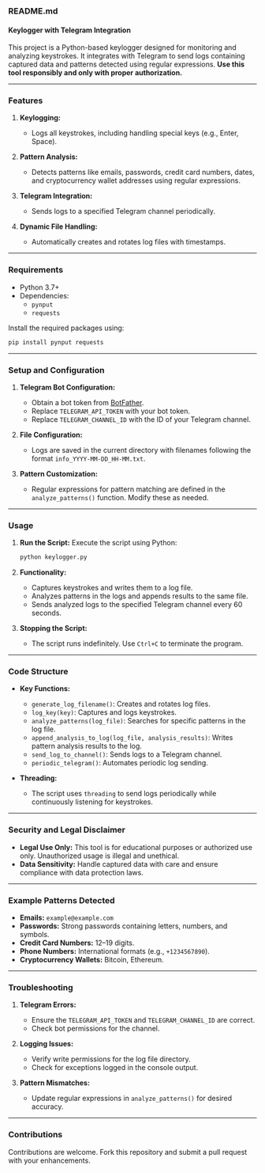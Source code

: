 ### README.md

#### Keylogger with Telegram Integration

This project is a Python-based keylogger designed for monitoring and analyzing keystrokes. It integrates with Telegram to send logs containing captured data and patterns detected using regular expressions. **Use this tool responsibly and only with proper authorization.**

---

### Features

1. **Keylogging:** 
   - Logs all keystrokes, including handling special keys (e.g., Enter, Space).
   
2. **Pattern Analysis:**
   - Detects patterns like emails, passwords, credit card numbers, dates, and cryptocurrency wallet addresses using regular expressions.

3. **Telegram Integration:**
   - Sends logs to a specified Telegram channel periodically.

4. **Dynamic File Handling:**
   - Automatically creates and rotates log files with timestamps.

---

### Requirements

- Python 3.7+
- Dependencies:
  - `pynput`
  - `requests`

Install the required packages using:

```bash
pip install pynput requests
```

---

### Setup and Configuration

1. **Telegram Bot Configuration:**
   - Obtain a bot token from [BotFather](https://core.telegram.org/bots).
   - Replace `TELEGRAM_API_TOKEN` with your bot token.
   - Replace `TELEGRAM_CHANNEL_ID` with the ID of your Telegram channel.

2. **File Configuration:**
   - Logs are saved in the current directory with filenames following the format `info_YYYY-MM-DD_HH-MM.txt`.

3. **Pattern Customization:**
   - Regular expressions for pattern matching are defined in the `analyze_patterns()` function. Modify these as needed.

---

### Usage

1. **Run the Script:**
   Execute the script using Python:

   ```bash
   python keylogger.py
   ```

2. **Functionality:**
   - Captures keystrokes and writes them to a log file.
   - Analyzes patterns in the logs and appends results to the same file.
   - Sends analyzed logs to the specified Telegram channel every 60 seconds.

3. **Stopping the Script:**
   - The script runs indefinitely. Use `Ctrl+C` to terminate the program.

---

### Code Structure

- **Key Functions:**
  - `generate_log_filename()`: Creates and rotates log files.
  - `log_key(key)`: Captures and logs keystrokes.
  - `analyze_patterns(log_file)`: Searches for specific patterns in the log file.
  - `append_analysis_to_log(log_file, analysis_results)`: Writes pattern analysis results to the log.
  - `send_log_to_channel()`: Sends logs to a Telegram channel.
  - `periodic_telegram()`: Automates periodic log sending.

- **Threading:**
  - The script uses `threading` to send logs periodically while continuously listening for keystrokes.

---

### Security and Legal Disclaimer

- **Legal Use Only:** 
  This tool is for educational purposes or authorized use only. Unauthorized usage is illegal and unethical.
- **Data Sensitivity:** 
  Handle captured data with care and ensure compliance with data protection laws.

---

### Example Patterns Detected

- **Emails:** `example@example.com`
- **Passwords:** Strong passwords containing letters, numbers, and symbols.
- **Credit Card Numbers:** 12–19 digits.
- **Phone Numbers:** International formats (e.g., `+1234567890`).
- **Cryptocurrency Wallets:** Bitcoin, Ethereum.

---

### Troubleshooting

1. **Telegram Errors:**
   - Ensure the `TELEGRAM_API_TOKEN` and `TELEGRAM_CHANNEL_ID` are correct.
   - Check bot permissions for the channel.

2. **Logging Issues:**
   - Verify write permissions for the log file directory.
   - Check for exceptions logged in the console output.

3. **Pattern Mismatches:**
   - Update regular expressions in `analyze_patterns()` for desired accuracy.

---

### Contributions

Contributions are welcome. Fork this repository and submit a pull request with your enhancements.

